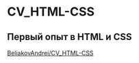 # CV_HTML-CSS

## Первый опыт в HTML и CSS
[BeliakovAndrei/CV_HTML-CSS](https://beliakovandrei.github.io/CV_HTML-CSS/)
